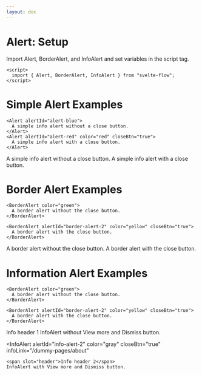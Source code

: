 ```yaml
---
layout: doc
---
```


<script>
  import { Alert, BorderAlert, InfoAlert } from "svelte-flow";
</script>

<h1 class="text-3xl w-full text-gray-900 dark:text-white  pt-16">Alert: Setup</h1>

<p class="text-gray-900 dark:text-white">
Import Alert, BorderAlert, and InfoAlert and set variables in the script tag.
</p>

```svelte
<script>
  import { Alert, BorderAlert, InfoAlert } from "svelte-flow";
</script>
```

<h1 class="text-3xl w-full text-gray-900 dark:text-white">Simple Alert Examples</h1>

```svelte
<Alert alertId="alert-blue">
  A simple info alert without a close button.
</Alert>
<Alert alertId="alert-red" color="red" closeBtn="true">
  A simple info alert with a close button.
</Alert>
```

<div class="container mt-4  mx-auto">
  <Alert alertId="alert-blue">
    A simple info alert without a close button.
  </Alert>

  <Alert alertId="alert-red" color="red" closeBtn="true">
    A simple info alert with a close button.
  </Alert>
</div>

<h1 class="text-3xl w-full text-gray-900 dark:text-white">Border Alert Examples</h1>

```svelte
<BorderAlert color="green">
  A border alert without the close button.
</BorderAlert>

<BorderAlert alertId="border-alert-2" color="yellow" closeBtn="true">
  A border alert with the close button.
</BorderAlert>
```

<div class="container mt-4  mx-auto">
  <BorderAlert color="green">
    A border alert without the close button.
  </BorderAlert>

  <BorderAlert alertId="border-alert-2" color="yellow" closeBtn="true">
    A border alert with the close button.
  </BorderAlert>
</div>


<h1 class="text-3xl w-full text-gray-900 dark:text-white">Information Alert Examples</h1>

```svelte
<BorderAlert color="green">
  A border alert without the close button.
</BorderAlert>
  
<BorderAlert alertId="border-alert-2" color="yellow" closeBtn="true">
  A border alert with the close button.
</BorderAlert>
```

<div class="container mt-4  mx-auto">
  <InfoAlert>
    <span slot="header">Info header 1</span>
    InfoAlert without View more and Dismiss button.
  </InfoAlert>

  <InfoAlert
    alertId="info-alert-2"
    color="gray"
    closeBtn="true"
    infoLink="/dummy-pages/about"
  >
    <span slot="header">Info header 2</span>
    InfoAlert with View more and Dismiss button.
  </InfoAlert>
</div>

